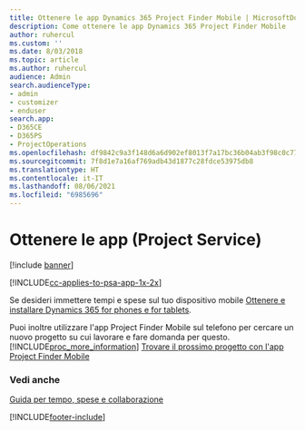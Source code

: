 ```yaml
---
title: Ottenere le app Dynamics 365 Project Finder Mobile | MicrosoftDocs
description: Come ottenere le app Dynamics 365 Project Finder Mobile
author: ruhercul
ms.custom: ''
ms.date: 8/03/2018
ms.topic: article
ms.author: ruhercul
audience: Admin
search.audienceType:
- admin
- customizer
- enduser
search.app:
- D365CE
- D365PS
- ProjectOperations
ms.openlocfilehash: df9842c9a3f148d6a6d902ef8013f7a17bc36b04ab3f98c0c770b6509ea3e25e
ms.sourcegitcommit: 7f8d1e7a16af769adb43d1877c28fdce53975db8
ms.translationtype: HT
ms.contentlocale: it-IT
ms.lasthandoff: 08/06/2021
ms.locfileid: "6985696"
---
```

# <a name="get-the-apps-project-service"></a>Ottenere le app (Project Service)

[!include [banner](../includes/psa-now-project-operations.md)]

[!INCLUDE[cc-applies-to-psa-app-1x-2x](../includes/cc-applies-to-psa-app-1x-2x.md)]

Se desideri immettere tempi e spese sul tuo dispositivo mobile [Ottenere e installare Dynamics 365 for phones e for tablets](/dynamics365/mobile-app/dynamics-365-phones-tablets-users-guide).  
  
 Puoi inoltre utilizzare l'app Project Finder Mobile sul telefono per cercare un nuovo progetto su cui lavorare e fare domanda per questo. [!INCLUDE[proc_more_information](../includes/proc-more-information.md)] [Trovare il prossimo progetto con l'app Project Finder Mobile](../psa/find-next-project-finder-mobile-app.md) 
  
### <a name="see-also"></a>Vedi anche  
 [Guida per tempo, spese e collaborazione](../psa/time-expense-collaboration-guide.md)


[!INCLUDE[footer-include](../includes/footer-banner.md)]